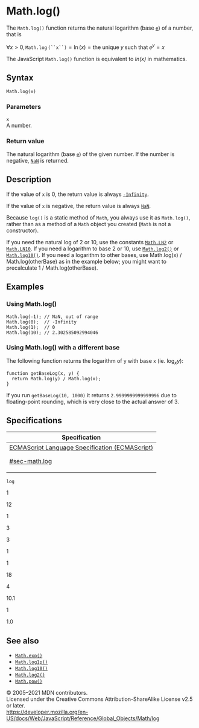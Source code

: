 # Math.log()

The `Math.log()` function returns the natural logarithm (base [`e`](e)) of a number, that is

∀*x* &gt; 0, `Math.log` ` (``x``) ` = ln (_x_) = the unique *y* such that *e*<sup>_y_</sup> = *x*

The JavaScript `Math.log()` function is equivalent to _ln(x)_ in mathematics.

## Syntax

    Math.log(x)

### Parameters

`x`  
A number.

### Return value

The natural logarithm (base [`e`](e)) of the given number. If the number is negative, [`NaN`](../nan) is returned.

## Description

If the value of `x` is 0, the return value is always [`-Infinity`](../number/negative_infinity).

If the value of `x` is negative, the return value is always [`NaN`](../nan).

Because `log()` is a static method of `Math`, you always use it as `Math.log()`, rather than as a method of a `Math` object you created (`Math` is not a constructor).

If you need the natural log of 2 or 10, use the constants [`Math.LN2`](ln2) or [`Math.LN10`](ln10). If you need a logarithm to base 2 or 10, use [`Math.log2()`](log2) or [`Math.log10()`](log10). If you need a logarithm to other bases, use Math.log(x) / Math.log(otherBase) as in the example below; you might want to precalculate 1 / Math.log(otherBase).

## Examples

### Using Math.log()

    Math.log(-1); // NaN, out of range
    Math.log(0);  // -Infinity
    Math.log(1);  // 0
    Math.log(10); // 2.302585092994046

### Using Math.log() with a different base

The following function returns the logarithm of `y` with base `x` (ie. log<sub>_x_</sub>_y_):

    function getBaseLog(x, y) {
      return Math.log(y) / Math.log(x);
    }

If you run `getBaseLog(10, 1000)` it returns `2.9999999999999996` due to floating-point rounding, which is very close to the actual answer of 3.

## Specifications

<table><thead><tr class="header"><th>Specification</th></tr></thead><tbody><tr class="odd"><td><a href="https://tc39.es/ecma262/#sec-math.log">ECMAScript Language Specification (ECMAScript) 
<br/>

<span class="small">#sec-math.log</span></a></td></tr></tbody></table>

`log`

1

12

1

3

3

1

1

18

4

10.1

1

1.0

## See also

-   [`Math.exp()`](exp)
-   [`Math.log1p()`](log1p)
-   [`Math.log10()`](log10)
-   [`Math.log2()`](log2)
-   [`Math.pow()`](pow)

© 2005–2021 MDN contributors.  
Licensed under the Creative Commons Attribution-ShareAlike License v2.5 or later.  
<a href="https://developer.mozilla.org/en-US/docs/Web/JavaScript/Reference/Global_Objects/Math/log" class="_attribution-link">https://developer.mozilla.org/en-US/docs/Web/JavaScript/Reference/Global_Objects/Math/log</a>
